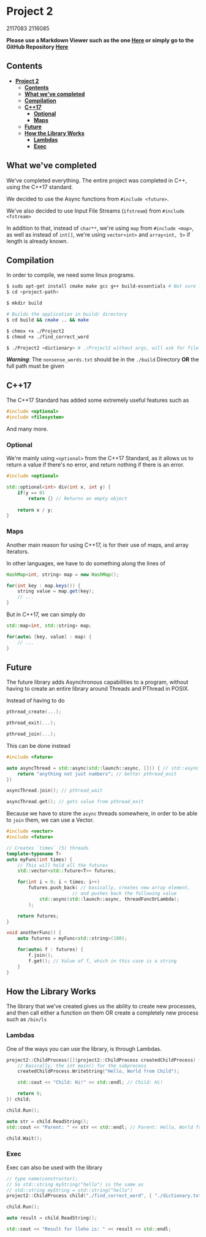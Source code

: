 # **Project 2**

2117083
2116085

**Please use a Markdown Viewer such as the one [Here](https://dillinger.io/) or simply go to 
the GitHub Repository [Here](https://github.com/UThessaly/OS-Project2)**

## **Contents**

- [**Project 2**](#project-2)
  - [**Contents**](#contents)
  - [**What we've completed**](#what-weve-completed)
  - [**Compilation**](#compilation)
  - [**C++17**](#c17)
    - [**Optional**](#optional)
    - [**Maps**](#maps)
  - [**Future**](#future)
  - [**How the Library Works**](#how-the-library-works)
    - [**Lambdas**](#lambdas)
    - [**Exec**](#exec)

## **What we've completed**

We've completed everything. The entire project was completed in C++, using the C++17 standard. 

We decided to use the Async functions from `#include <future>`. 

We've also decided to use Input File Streams (`ifstream`) from `#include <fstream>`

In addition to that, instead of `char**`, we're using `map` from `#include <map>`, as well as instead of `int[]`, we're using `vector<int>` and `array<int, 5>` if length is already known. 

## **Compilation**

In order to compile, we need some linux programs. 

```bash
$ sudo apt-get install cmake make gcc g++ build-essentials # Not sure for build-essentials 
$ cd <project-path>

$ mkdir build

# Builds the application in build/ directory
$ cd build && cmake .. && make

$ chmox +x ./Project2
$ chmod +x ./find_correct_word

$ ./Project2 <dictionary> # ./Project2 without args, will ask for file in runtime

```

***Warning***: The `nonsense_words.txt` should be in the `./build` Directory **OR** 
the full path must be given

## **C++17**

The C++17 Standard has added some extremely useful features such as

```cpp
#include <optional>
#include <filesystem>
```

And many more. 

### **Optional**

We're mainly using `<optional>` from the C++17 Standard, as it allows us to return a value if there's no error, and return nothing if there is an error.

```cpp
#include <optional>

std::optional<int> div(int x, int y) {
    if(y == 0) 
        return {} // Returns an empty object
    
    return x / y;
}
```

### **Maps**

Another main reason for using C++17, is for their use of maps, and array iterators.

In other languages, we have to do something along the lines of

```java
HashMap<int, string> map = new HashMap();

for(int key : map.keys()) {
    string value = map.get(key);
    // ...
}
```

But in C++17, we can simply do

```cpp
std::map<int, std::string> map;

for(auto& [key, value] : map) {
    // ...
}
```


## **Future**

The future library adds Asynchronous capabilities to a program, without having to create an entire library around Threads and PThread in POSIX. 

Instead of having to do 

```cpp
pthread_create(...);

pthread_exit(...);

pthread_join(...);
```

This can be done instead

```cpp
#include <future>

auto asyncThread = std::async(std::launch::async, []() { // std::async = pthread_create
    return "anything not just numbers"; // better pthread_exit
})

asyncThread.join(); // pthread_wait

asyncThread.get(); // gets value from pthread_exit
```

Because we have to store the `async` threads somewhere, in order to be able to `join` them, we can use a Vector.

```cpp
#include <vector>
#include <future>

// Creates `times` (5) threads
template<typename T>
auto myFunc(int times) {
    // This will hold all the futures
    std::vector<std::future<T>> futures;

    for(int i = 0; i < times; i++) 
        futures.push_back( // basically, creates new array element, 
                        // and pushes back the following value
            std::async(std::launch::async, threadFuncOrLambda);
        );

    return futures;
}

void anotherFunc() {
    auto futures = myFunc<std::string>(100);

    for(auto& f : futures) {
        f.join();
        f.get(); // Value of f, which in this case is a string
    }
}
```

## **How the Library Works**

The library that we've created gives us the ability to create new processes, and then call either a function on them OR create a completely new process such as `/bin/ls`

### **Lambdas** 

One of the ways you can use the library, is through Lambdas.

```cpp
project2::ChildProcess([](project2::ChildProcess createdChildProcess) {
    // Basically, the int main() for the subprocess
    createdChildProcess.WriteString("Hello, World from Child");

    std::cout << "Child: Hi!" << std::endl; // Child: Hi!

    return 0;
}) child; 

child.Run();

auto str = child.ReadString();
std::cout << "Parent: " << str << std::endl; // Parent: Hello, World from Child

child.Wait();

```

### **Exec**

Exec can also be used with the library

```cpp
// type name(constructor);
// So std::string myString("hello") is the same as 
// std::string myString = std::string("hello")
project2::ChildProcess child("./find_correct_word", { "./dictionary.txt", "lleho" /* hello */ });

child.Run();

auto result = child.ReadString();

std::cout << "Result for lleho is: " << result << std::endl;
```